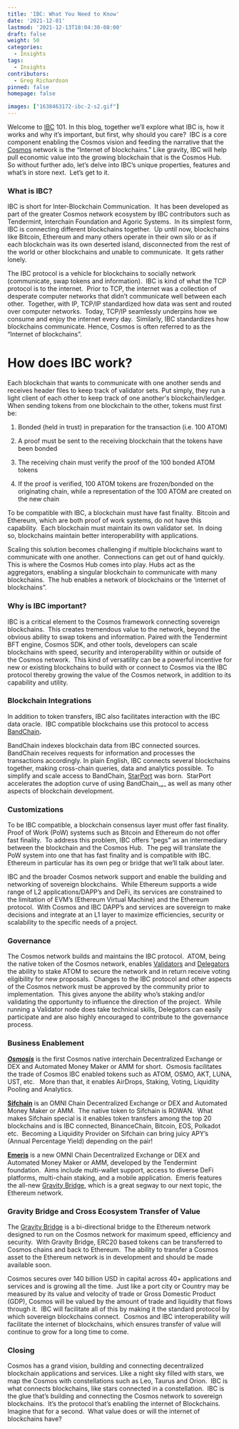 ```yaml
---
title: 'IBC: What You Need to Know'
date: '2021-12-01'
lastmod: '2021-12-13T18:04:30-08:00'
draft: false
weight: 50
categories:
  - Insights
tags:
  - Insights
contributors:
  - Greg Richardson
pinned: false
homepage: false

images: ["1638463172-ibc-2-s2.gif"]
---
```

Welcome to [IBC](https://ibcprotocol.org/) 101. In this blog, together we’ll explore what IBC is, how it works and why it’s important, but first, why should you care?  IBC is a core component enabling the Cosmos vision and feeding the narrative that the [Cosmos](https://v1.cosmos.network/intro) network is the “Internet of blockchains.” Like gravity, IBC will help pull economic value into the growing blockchain that is the Cosmos Hub.  So without further ado, let’s delve into IBC’s unique properties, features and what’s in store next.  Let’s get to it.

### What is IBC?

IBC is short for Inter-Blockchain Communication.  It has been developed as part of the greater Cosmos network ecosystem by IBC contributors such as Tendermint, Interchain Foundation and Agoric Systems.  In its simplest form, IBC is connecting different blockchains together.  Up until now, blockchains like Bitcoin, Ethereum and many others operate in their own silo or as if each blockchain was its own deserted island, disconnected from the rest of the world or other blockchains and unable to communicate.  It gets rather lonely. 

The IBC protocol is a vehicle for blockchains to socially network (communicate, swap tokens and information).  IBC is kind of what the TCP protocol is to the internet.  Prior to TCP, the internet was a collection of desperate computer networks that didn’t communicate well between each other.  Together, with IP, TCP/IP standardized how data was sent and routed over computer networks.  Today, TCP/IP seamlessly underpins how we consume and enjoy the internet every day.  Similarly, IBC standardizes how blockchains communicate. Hence, Cosmos is often referred to as the “Internet of blockchains”.

How does IBC work?
==================

Each blockchain that wants to communicate with one another sends and receives header files to keep track of validator sets. Put simply, they run a light client of each other to keep track of one another's blockchain/ledger.  When sending tokens from one blockchain to the other, tokens must first be:

1.  Bonded (held in trust) in preparation for the transaction (i.e. 100 ATOM)
    
2.  A proof must be sent to the receiving blockchain that the tokens have been bonded 
    
3.  The receiving chain must verify the proof of the 100 bonded ATOM tokens
    
4.  If the proof is verified, 100 ATOM tokens are frozen/bonded on the originating chain, while a representation of the 100 ATOM are created on the new chain
    

To be compatible with IBC, a blockchain must have fast finality.  Bitcoin and Ethereum, which are both proof of work systems, do not have this capability.  Each blockchain must maintain its own validator set.  In doing so, blockchains maintain better interoperability with applications.

Scaling this solution becomes challenging if multiple blockchains want to communicate with one another.  Connections can get out of hand quickly.  This is where the Cosmos Hub comes into play. Hubs act as the aggregators, enabling a singular blockchain to communicate with many blockchains.  The hub enables a network of blockchains or the ‘internet of blockchains”.

### Why is IBC important?

IBC is a critical element to the Cosmos framework connecting sovereign blockchains.  This creates tremendous value to the network, beyond the obvious ability to swap tokens and information. Paired with the Tendermint BFT engine, Cosmos SDK, and other tools, developers can scale blockchains with speed, security and interoperability within or outside of the Cosmos network.  This kind of versatility can be a powerful incentive for new or existing blockchains to build with or connect to Cosmos via the IBC protocol thereby growing the value of the Cosmos network, in addition to its capability and utility.

### Blockchain Integrations

In addition to token transfers, IBC also facilitates interaction with the IBC data oracle.  IBC compatible blockchains use this protocol to access [BandChain](https://docs.bandchain.org/whitepaper/cosmos-IBC.html)_**.**_ 

BandChain indexes blockchain data from IBC connected sources.  BandChain receives requests for information and processes the transactions accordingly. In plain English, IBC connects several blockchains together, making cross-chain queries, data and analytics possible.  To simplify and scale access to BandChain, [StarPort](https://starport.com/) was born.  StarPort accelerates the adoption curve of using BandChain_**,**_ as well as many other aspects of blockchain development.

### Customizations

To be IBC compatible, a blockchain consensus layer must offer fast finality.  Proof of Work (PoW) systems such as Bitcoin and Ethereum do not offer fast finality.  To address this problem, IBC offers “pegs” as an intermediary between the blockchain and the Cosmos Hub.  The peg will translate the PoW system into one that has fast finality and is compatible with IBC.  Ethereum in particular has its own peg or bridge that we’ll talk about later.

IBC and the broader Cosmos network support and enable the building and networking of sovereign blockchains.  While Ethereum supports a wide range of L2 applications/DAPP’s and DeFi, its services are constrained to the limitation of EVM’s (Ethereum Virtual Machine) and the Ethereum protocol.  With Cosmos and IBC DAPP’s and services are sovereign to make decisions and integrate at an L1 layer to maximize efficiencies, security or scalability to the specific needs of a project.  

### Governance

The Cosmos network builds and maintains the IBC protocol.  ATOM, being the native token of the Cosmos network, enables [Validators](https://hub.cosmos.network/main/validators/validator-faq.html#what-is-a-validator) and [Delegators](https://hub.cosmos.network/main/validators/validator-faq.html#what-is-a-delegator) the ability to stake ATOM to secure the network and in return receive voting eligibility for new proposals.  Changes to the IBC protocol and other aspects of the Cosmos network must be approved by the community prior to implementation.  This gives anyone the ability who’s staking and/or validating the opportunity to influence the direction of the project.  While running a Validator node does take technical skills, Delegators can easily participate and are also highly encouraged to contribute to the governance process.

### Business Enablement

[_**Osmosis**_](https://app.osmosis.zone/) is the first Cosmos native interchain Decentralized Exchange or DEX and Automated Money Maker or AMM for short.  Osmosis facilitates the trade of Cosmos IBC enabled tokens such as ATOM, OSMO, AKT, LUNA, UST, etc.   More than that, it enables AirDrops, Staking, Voting, Liquidity Pooling and Analytics.

[**Sifchain**](https://sifchain.finance/) is an OMNI Chain Decentralized Exchange or DEX and Automated Money Maker or AMM.  The native token to Sifchain is ROWAN.  What makes Sifchain special is it enables token transfers among the top 20 blockchains and is IBC connected, BinanceChain, Bitcoin, EOS, Polkadot etc.  Becoming a Liquidity Provider on Sifchain can bring juicy APY’s (Annual Percentage Yield) depending on the pair!

[**Emeris**](https://emeris.com/) is a new OMNI Chain Decentralized Exchange or DEX and Automated Money Maker or AMM, developed by the Tendermint foundation.  Aims include multi-wallet support, access to diverse DeFi platforms, multi-chain staking, and a mobile application.  Emeris features the all-new [Gravity Bridge](https://github.com/cosmos/gravity-bridge#:~:text=Gravity%20bridge%20is%20Cosmos,chain%20and%20back%20to%20Ethereum.), which is a great segway to our next topic, the Ethereum network.

### Gravity Bridge and Cross Ecosystem Transfer of Value

The [Gravity Bridge](https://github.com/cosmos/gravity-bridge#:~:text=Gravity%20bridge%20is%20Cosmos,chain%20and%20back%20to%20Ethereum.) is a bi-directional bridge to the Ethereum network designed to run on the Cosmos network for maximum speed, efficiency and security.  With Gravity Bridge, ERC20 based tokens can be transferred to Cosmos chains and back to Ethereum.  The ability to transfer a Cosmos asset to the Ethereum network is in development and should be made available soon. 

Cosmos secures over 140 billion USD in capital across 40+ applications and services and is growing all the time.  Just like a port city or Country may be measured by its value and velocity of trade or Gross Domestic Product (GDP), Cosmos will be valued by the amount of trade and liquidity that flows through it.  IBC will facilitate all of this by making it the standard protocol by which sovereign blockchains connect.  Cosmos and IBC interoperability will facilitate the internet of blockchains, which ensures transfer of value will continue to grow for a long time to come.

### Closing

Cosmos has a grand vision, building and connecting decentralized blockchain applications and services. Like a night sky filled with stars, we map the Cosmos with constellations such as Leo, Taurus and Orion.  IBC is what connects blockchains, like stars connected in a constellation.  IBC is the glue that’s building and connecting the Cosmos network to sovereign blockchains.  It’s the protocol that’s enabling the internet of Blockchains.  Imagine that for a second.  What value does or will the internet of blockchains have?
